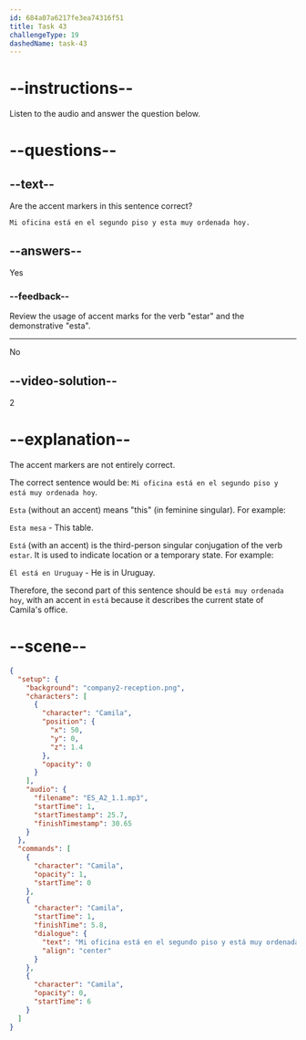 ```yaml
---
id: 684a07a6217fe3ea74316f51
title: Task 43
challengeType: 19
dashedName: task-43
---
```


<!-- (Audio) Camila: Mi oficina está en el segundo piso y está muy ordenada hoy. -->

# --instructions--

Listen to the audio and answer the question below.

# --questions--

## --text--

Are the accent markers in this sentence correct? 

`Mi oficina está en el segundo piso y esta muy ordenada hoy.`

## --answers--

Yes

### --feedback--

Review the usage of accent marks for the verb "estar" and the demonstrative "esta".

---

No

## --video-solution--

2

# --explanation--

The accent markers are not entirely correct.

The correct sentence would be: `Mi oficina está en el segundo piso y está muy ordenada hoy`.

`Esta` (without an accent) means "this" (in feminine singular). For example: 

`Esta mesa` - This table.

`Está` (with an accent) is the third-person singular conjugation of the verb `estar`. It is used to indicate location or a temporary state. For example:

`Él está en Uruguay` - He is in Uruguay.

Therefore, the second part of this sentence should be `está muy ordenada hoy`, with an accent in `está` because it describes the current state of Camila's office.

# --scene--

```json
{
  "setup": {
    "background": "company2-reception.png",
    "characters": [
      {
        "character": "Camila",
        "position": {
          "x": 50,
          "y": 0,
          "z": 1.4
        },
        "opacity": 0
      }
    ],
    "audio": {
      "filename": "ES_A2_1.1.mp3",
      "startTime": 1,
      "startTimestamp": 25.7,
      "finishTimestamp": 30.65
    }
  },
  "commands": [
    {
      "character": "Camila",
      "opacity": 1,
      "startTime": 0
    },
    {
      "character": "Camila",
      "startTime": 1,
      "finishTime": 5.8,
      "dialogue": {
        "text": "Mi oficina está en el segundo piso y está muy ordenada hoy.",
        "align": "center"
      }
    },
    {
      "character": "Camila",
      "opacity": 0,
      "startTime": 6
    }
  ]
}
```
